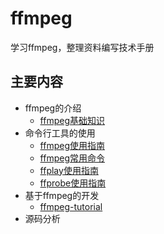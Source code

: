 # ffmpeg
学习ffmpeg，整理资料编写技术手册

## 主要内容

+ ffmpeg的介绍
  + [ffmpeg基础知识](./src/01_ffmpeg.md)
+ 命令行工具的使用
  + [ffmpeg使用指南](./src/B_FFmpeg使用指南.md)
  + [ffmpeg常用命令](./src/B_1_FFmpeg常用命令.md)
  + [ffplay使用指南](./src/A_FFplay使用指南.md)
  + [ffprobe使用指南](./src/C_FFprobe使用指南.md)
+ 基于ffmpeg的开发
  + [ffmpeg-tutorial](https://github.com/feixiao/ffmpeg-tutorial)
+ 源码分析

